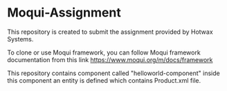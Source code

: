 # Moqui-Assignment
This repository is created to submit the assignment provided by Hotwax Systems.

To clone or use Moqui framework, you can follow Moqui framework documentation from this link
https://www.moqui.org/m/docs/framework

This repository contains component called "helloworld-component" inside this component an entity is defined which contains Product.xml file.
